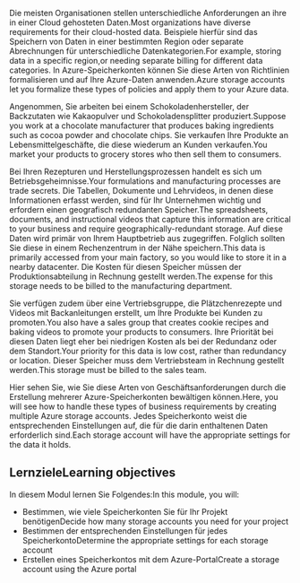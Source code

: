 <span data-ttu-id="fba8f-101">Die meisten Organisationen stellen unterschiedliche Anforderungen an ihre in einer Cloud gehosteten Daten.</span><span class="sxs-lookup"><span data-stu-id="fba8f-101">Most organizations have diverse requirements for their cloud-hosted data.</span></span> <span data-ttu-id="fba8f-102">Beispiele hierfür sind das Speichern von Daten in einer bestimmten Region oder separate Abrechnungen für unterschiedliche Datenkategorien.</span><span class="sxs-lookup"><span data-stu-id="fba8f-102">For example, storing data in a specific region,or needing separate billing for different data categories.</span></span> <span data-ttu-id="fba8f-103">In Azure-Speicherkonten können Sie diese Arten von Richtlinien formalisieren und auf Ihre Azure-Daten anwenden.</span><span class="sxs-lookup"><span data-stu-id="fba8f-103">Azure storage accounts let you formalize these types of policies and apply them to your Azure data.</span></span>

<span data-ttu-id="fba8f-104">Angenommen, Sie arbeiten bei einem Schokoladenhersteller, der Backzutaten wie Kakaopulver und Schokoladensplitter produziert.</span><span class="sxs-lookup"><span data-stu-id="fba8f-104">Suppose you work at a chocolate manufacturer that produces baking ingredients such as cocoa powder and chocolate chips.</span></span> <span data-ttu-id="fba8f-105">Sie verkaufen Ihre Produkte an Lebensmittelgeschäfte, die diese wiederum an Kunden verkaufen.</span><span class="sxs-lookup"><span data-stu-id="fba8f-105">You market your products to grocery stores who then sell them to consumers.</span></span>

<span data-ttu-id="fba8f-106">Bei Ihren Rezepturen und Herstellungsprozessen handelt es sich um Betriebsgeheimnisse.</span><span class="sxs-lookup"><span data-stu-id="fba8f-106">Your formulations and manufacturing processes are trade secrets.</span></span> <span data-ttu-id="fba8f-107">Die Tabellen, Dokumente und Lehrvideos, in denen diese Informationen erfasst werden, sind für Ihr Unternehmen wichtig und erfordern einen geografisch redundanten Speicher.</span><span class="sxs-lookup"><span data-stu-id="fba8f-107">The spreadsheets, documents, and instructional videos that capture this information are critical to your business and require geographically-redundant storage.</span></span> <span data-ttu-id="fba8f-108">Auf diese Daten wird primär von Ihrem Hauptbetrieb aus zugegriffen. Folglich sollten Sie diese in einem Rechenzentrum in der Nähe speichern.</span><span class="sxs-lookup"><span data-stu-id="fba8f-108">This data is primarily accessed from your main factory, so you would like to store it in a nearby datacenter.</span></span> <span data-ttu-id="fba8f-109">Die Kosten für diesen Speicher müssen der Produktionsabteilung in Rechnung gestellt werden.</span><span class="sxs-lookup"><span data-stu-id="fba8f-109">The expense for this storage needs to be billed to the manufacturing department.</span></span>

<span data-ttu-id="fba8f-110">Sie verfügen zudem über eine Vertriebsgruppe, die Plätzchenrezepte und Videos mit Backanleitungen erstellt, um Ihre Produkte bei Kunden zu promoten.</span><span class="sxs-lookup"><span data-stu-id="fba8f-110">You also have a sales group that creates cookie recipes and baking videos to promote your products to consumers.</span></span> <span data-ttu-id="fba8f-111">Ihre Priorität bei diesen Daten liegt eher bei niedrigen Kosten als bei der Redundanz oder dem Standort.</span><span class="sxs-lookup"><span data-stu-id="fba8f-111">Your priority for this data is low cost, rather than redundancy or location.</span></span> <span data-ttu-id="fba8f-112">Dieser Speicher muss dem Vertriebsteam in Rechnung gestellt werden.</span><span class="sxs-lookup"><span data-stu-id="fba8f-112">This storage must be billed to the sales team.</span></span>

<span data-ttu-id="fba8f-113">Hier sehen Sie, wie Sie diese Arten von Geschäftsanforderungen durch die Erstellung mehrerer Azure-Speicherkonten bewältigen können.</span><span class="sxs-lookup"><span data-stu-id="fba8f-113">Here, you will see how to handle these types of business requirements by creating multiple Azure storage accounts.</span></span> <span data-ttu-id="fba8f-114">Jedes Speicherkonto weist die entsprechenden Einstellungen auf, die für die darin enthaltenen Daten erforderlich sind.</span><span class="sxs-lookup"><span data-stu-id="fba8f-114">Each storage account will have the appropriate settings for the data it holds.</span></span>

## <a name="learning-objectives"></a><span data-ttu-id="fba8f-115">Lernziele</span><span class="sxs-lookup"><span data-stu-id="fba8f-115">Learning objectives</span></span>

<span data-ttu-id="fba8f-116">In diesem Modul lernen Sie Folgendes:</span><span class="sxs-lookup"><span data-stu-id="fba8f-116">In this module, you will:</span></span>

 - <span data-ttu-id="fba8f-117">Bestimmen, wie viele Speicherkonten Sie für Ihr Projekt benötigen</span><span class="sxs-lookup"><span data-stu-id="fba8f-117">Decide how many storage accounts you need for your project</span></span>
 - <span data-ttu-id="fba8f-118">Bestimmen der entsprechenden Einstellungen für jedes Speicherkonto</span><span class="sxs-lookup"><span data-stu-id="fba8f-118">Determine the appropriate settings for each storage account</span></span>
 - <span data-ttu-id="fba8f-119">Erstellen eines Speicherkontos mit dem Azure-Portal</span><span class="sxs-lookup"><span data-stu-id="fba8f-119">Create a storage account using the Azure portal</span></span>